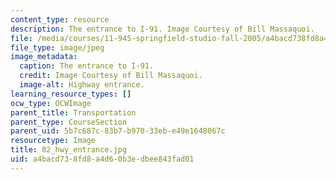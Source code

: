 ```yaml
---
content_type: resource
description: The entrance to I-91. Image Courtesy of Bill Massaquoi.
file: /media/courses/11-945-springfield-studio-fall-2005/a4bacd738fd8a4d60b3edbee843fad01_02_hwy_entrance.jpg
file_type: image/jpeg
image_metadata:
  caption: The entrance to I-91.
  credit: Image Courtesy of Bill Massaquoi.
  image-alt: Highway entrance.
learning_resource_types: []
ocw_type: OCWImage
parent_title: Transportation
parent_type: CourseSection
parent_uid: 5b7c687c-83b7-b970-33eb-e49e1648067c
resourcetype: Image
title: 02_hwy_entrance.jpg
uid: a4bacd73-8fd8-a4d6-0b3e-dbee843fad01
---
```

